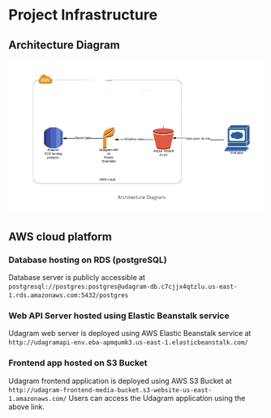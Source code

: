 # Project Infrastructure

## Architecture Diagram
![Architecture](../screenshots/architecture_diagram.png)

## AWS cloud platform
### Database hosting on RDS (postgreSQL)
Database server is publicly accessible at `postgresql://postgres:postgres@udagram-db.c7cjjx4qtzlu.us-east-1.rds.amazonaws.com:5432/postgres`
### Web API Server hosted using Elastic Beanstalk service
Udagram web server is deployed using AWS Elastic Beanstalk service at `http://udagramapi-env.eba-apmqumk3.us-east-1.elasticbeanstalk.com/`
### Frontend app hosted on S3 Bucket
Udagram frontend application is deployed using AWS S3 Bucket at `http://udagram-frontend-media-bucket.s3-website-us-east-1.amazonaws.com/`
Users can access the Udagram application using the above link.
